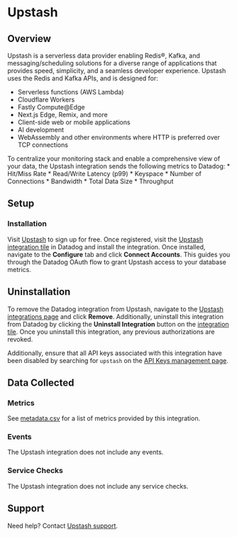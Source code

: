 # Upstash

## Overview

Upstash is a serverless data provider enabling Redis®, Kafka, and messaging/scheduling solutions for a diverse range of applications that provides speed, simplicity, and a seamless developer experience. Upstash uses the Redis and Kafka APIs, and is designed for:

* Serverless functions (AWS Lambda)
* Cloudflare Workers
* Fastly Compute@Edge
* Next.js Edge, Remix, and more
* Client-side web or mobile applications
* AI development
* WebAssembly and other environments where HTTP is preferred over TCP connections

To centralize your monitoring stack and enable a comprehensive view of your data, the Upstash integration sends the following metrics to Datadog:
    * Hit/Miss Rate
    * Read/Write Latency (p99)
    * Keyspace
    * Number of Connections
    * Bandwidth
    * Total Data Size
    * Throughput

## Setup

### Installation

Visit [Upstash][4] to sign up for free. Once registered, visit the [Upstash integration tile][5] in Datadog and install the integration. Once installed, navigate to the **Configure** tab and click **Connect Accounts**. This guides you through the Datadog OAuth flow to grant Upstash access to your database metrics.

## Uninstallation

To remove the Datadog integration from Upstash, navigate to the [Upstash integrations page][1] and click **Remove**. Additionally, uninstall this integration from Datadog by clicking the **Uninstall Integration** button on the [integration tile][5]. Once you uninstall this integration, any previous authorizations are revoked.

Additionally, ensure that all API keys associated with this integration have been disabled by searching for `upstash` on the [API Keys management page][3].

## Data Collected

### Metrics

See [metadata.csv][6] for a list of metrics provided by this integration.
### Events
The Upstash integration does not include any events.
 
### Service Checks

The Upstash integration does not include any service checks.

## Support
Need help? Contact [Upstash support][7].

[1]: https://console.upstash.com/integration/datadog
[2]: https://upstash.com
[3]: /organization-settings/api-keys?filter=Upstash
[4]: https://upstash.com
[5]: /integrations/upstash
[6]: https://github.com/DataDog/integrations-extras/blob/master/upstash/metadata.csv
[7]: mailto:support@upstash.com
